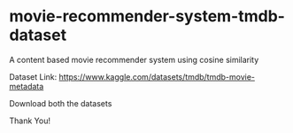 # movie-recommender-system-tmdb-dataset
A content based movie recommender system using cosine similarity

Dataset Link:
https://www.kaggle.com/datasets/tmdb/tmdb-movie-metadata

Download both the datasets

Thank You!
